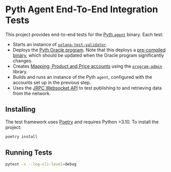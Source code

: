 # Pyth Agent End-To-End Integration Tests

This project provides end-to-end tests for the [Pyth `agent`](../) binary. Each test:
- Starts an instance of [`solana-test-validator`](https://docs.solana.com/developing/test-validator).
- Deploys the [Pyth Oracle program](https://github.com/pyth-network/pyth-client/tree/main/program). Note that this deploys a [pre-compiled binary](../integration-tests/oracle.so), which should be updated when the Oracle program significantly changes.
- Creates [Mapping; Product and Price accounts](https://docs.pyth.network/design-overview/account-structure) using the [`program-admin`](https://github.com/pyth-network/program-admin) library.
- Builds and runs an instance of the Pyth `agent`, configured with the accounts set up in the previous step.
- Uses the [JRPC Websocket API](https://docs.pyth.network/publish-data/pyth-client-websocket-api) to test publishing to and retrieving data from the network.

## Installing
The test framework uses [Poetry](https://python-poetry.org/) and requires Python >3.10. To install the project:

```bash
poetry install
```

## Running Tests
```bash
pytest -s --log-cli-level=debug
```

